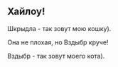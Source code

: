 ## Хайлоу!

Шкрыдла - так зовут мою кошку).

Она не плохая, но Вздыбр круче!

Вздыбр - так зовут моего кота).

